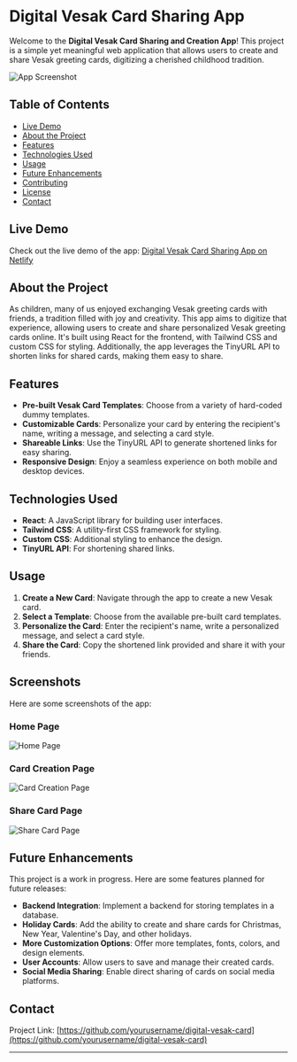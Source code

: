 

#  Digital Vesak Card Sharing App 

Welcome to the **Digital Vesak Card Sharing and Creation App**! This project is a simple yet meaningful web application that allows users to create and share Vesak greeting cards, digitizing a cherished childhood tradition.

![App Screenshot](path/to/your/screenshot.png)

## Table of Contents
- [Live Demo](#live-demo)
- [About the Project](#about-the-project)
- [Features](#features)
- [Technologies Used](#technologies-used)
- [Usage](#usage)
- [Future Enhancements](#future-enhancements)
- [Contributing](#contributing)
- [License](#license)
- [Contact](#contact)

## Live Demo

Check out the live demo of the app: [Digital Vesak Card Sharing App on Netlify](https://digiwesakcards.netlify.app/)

## About the Project

As children, many of us enjoyed exchanging Vesak greeting cards with friends, a tradition filled with joy and creativity. This app aims to digitize that experience, allowing users to create and share personalized Vesak greeting cards online. It's built using React for the frontend, with Tailwind CSS and custom CSS for styling. Additionally, the app leverages the TinyURL API to shorten links for shared cards, making them easy to share.

## Features

- **Pre-built Vesak Card Templates**: Choose from a variety of hard-coded dummy templates.
- **Customizable Cards**: Personalize your card by entering the recipient's name, writing a message, and selecting a card style.
- **Shareable Links**: Use the TinyURL API to generate shortened links for easy sharing.
- **Responsive Design**: Enjoy a seamless experience on both mobile and desktop devices.

## Technologies Used

- **React**: A JavaScript library for building user interfaces.
- **Tailwind CSS**: A utility-first CSS framework for styling.
- **Custom CSS**: Additional styling to enhance the design.
- **TinyURL API**: For shortening shared links.

## Usage

1. **Create a New Card**: Navigate through the app to create a new Vesak card.
2. **Select a Template**: Choose from the available pre-built card templates.
3. **Personalize the Card**: Enter the recipient's name, write a personalized message, and select a card style.
4. **Share the Card**: Copy the shortened link provided and share it with your friends.

## Screenshots

Here are some screenshots of the app:

### Home Page
![Home Page](path/to/your/homepage-screenshot.png)

### Card Creation Page
![Card Creation Page](path/to/your/card-creation-screenshot.png)

### Share Card Page
![Share Card Page](path/to/your/share-card-screenshot.png)

## Future Enhancements

This project is a work in progress. Here are some features planned for future releases:

- **Backend Integration**: Implement a backend for storing templates in a database.
- **Holiday Cards**: Add the ability to create and share cards for Christmas, New Year, Valentine's Day, and other holidays.
- **More Customization Options**: Offer more templates, fonts, colors, and design elements.
- **User Accounts**: Allow users to save and manage their created cards.
- **Social Media Sharing**: Enable direct sharing of cards on social media platforms.


## Contact

Project Link: [https://github.com/yourusername/digital-vesak-card](https://github.com/yourusername/digital-vesak-card)

---
